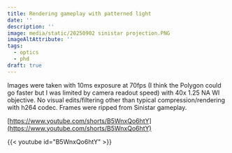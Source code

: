 ```yaml
---
title: Rendering gameplay with patterned light
date: ''
description: ''
image: media/static/20250902 sinistar projection.PNG
imageAltAttribute: ''
tags:
  - optics
  - phd
draft: true
---
```

Images were taken with 10ms exposure at 70fps (I think the Polygon could go faster but I was limited by camera readout speed) with 40x 1.25 NA WI objective. No visual edits/filtering other than typical compression/rendering with h264 codec. Frames were ripped from Sinistar gameplay.

[https://www.youtube.com/shorts/B5WnxQo6htY](https://www.youtube.com/shorts/B5WnxQo6htY)

{{\< youtube id="B5WnxQo6htY" >}}
